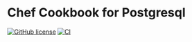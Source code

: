 # Chef Cookbook for Postgresql

[![GitHub license](https://img.shields.io/github/license/jbox-web/cookbook-postgresql.svg)](https://github.com/jbox-web/cookbook-postgresql/blob/master/LICENSE)
[![CI](https://github.com/jbox-web/cookbook-postgresql/workflows/CI/badge.svg)](https://github.com/jbox-web/cookbook-postgresql/actions)
